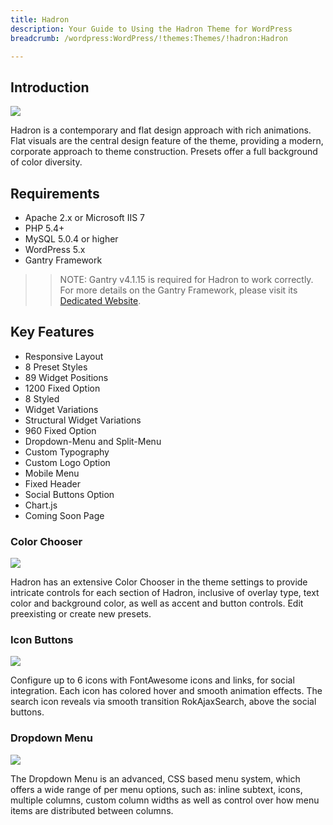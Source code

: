 ```yaml
---
title: Hadron
description: Your Guide to Using the Hadron Theme for WordPress
breadcrumb: /wordpress:WordPress/!themes:Themes/!hadron:Hadron

---
```


Introduction
-----

![][Hadron]

Hadron is a contemporary and flat design approach with rich animations. Flat visuals are the central design feature of the theme, providing a modern, corporate approach to theme construction. Presets offer a full background of color diversity.

Requirements
-----

* Apache 2.x or Microsoft IIS 7
* PHP 5.4+
* MySQL 5.0.4 or higher
* WordPress 5.x
* Gantry Framework

>> NOTE: Gantry v4.1.15 is required for Hadron to work correctly. For more details on the Gantry Framework, please visit its [Dedicated Website][gantry].

Key Features
-----

* Responsive Layout  
* 8 Preset Styles  
* 89 Widget Positions  
* 1200 Fixed Option  
* 8 Styled 
* Widget Variations  
* Structural Widget Variations  
* 960 Fixed Option  
* Dropdown-Menu and Split-Menu  
* Custom Typography  
* Custom Logo Option  
* Mobile Menu  
* Fixed Header  
* Social Buttons Option  
* Chart.js  
* Coming Soon Page

### Color Chooser

![][colorchooser]

Hadron has an extensive Color Chooser in the theme settings to provide intricate controls for each section of Hadron, inclusive of overlay type, text color and background color, as well as accent and button controls. Edit preexisting or create new presets.

### Icon Buttons

![][icondriven]

Configure up to 6 icons with FontAwesome icons and links, for social integration. Each icon has colored hover and smooth animation effects. The search icon reveals via smooth transition RokAjaxSearch, above the social buttons.

### Dropdown Menu

![][dropdownmenu]

The Dropdown Menu is an advanced, CSS based menu system, which offers a wide range of per menu options, such as: inline subtext, icons, multiple columns, custom column widths as well as control over how menu items are distributed between columns.

[gantry]: http://gantry.org/
[gantry_install]: ../../start/gantry.md
[Hadron]: assets/hadron.jpeg
[chart]: assets/chart.jpeg
[roksprocket]: assets/roksprocket.jpg
[filezilla]: https://filezilla-project.org
[launcher]: ../../start/rocketlauncher.md
[colorchooser]: assets/colorchooser.jpg
[icondriven]: assets/icondriven.jpg
[dropdownmenu]: assets/dropdownmenu.jpg
